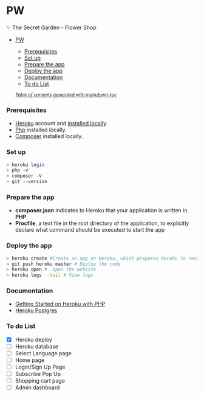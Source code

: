# PW
:sparkles: The Secret Garden - Flower Shop

- [PW](#pw)
    + [Prerequisites](#prerequisites)
    + [Set up](#set-up)
    + [Prepare the app](#prepare-the-app)
    + [Deploy the app](#deploy-the-app)
    + [Documentation](#documentation)
    + [To do List](#to-do-list)
    
    <small><i><a href='http://ecotrust-canada.github.io/markdown-toc/'>Table of contents generated with markdown-toc</a></i></small>
### Prerequisites
* [Heroku](https://signup.heroku.com/signup/dc) account and [installed locally](https://cli-assets.heroku.com/heroku-x64.exe).
* [Php](http://php.net/) installed locally.
* [Composer](https://getcomposer.org/doc/00-intro.md) installed locally.

### Set up
```bash
> heroku login
> php -v
> composer -V
> git --version
```

### Prepare the app
* **composer.json** indicates to Heroku that your application is written in **PHP**
* **Procfile**, a text file in the root directory of the application, to explicitly declare what command should be executed to start the app

### Deploy the app
```bash
> heroku create #Create an app on Heroku, which prepares Heroku to receive your source code
> git push heroku master # Deploy the code
> heroku open #  Open the website
> heroku logs --tail # View logs
```

### Documentation
* [Getting Started on Heroku with PHP](https://devcenter.heroku.com/articles/getting-started-with-php)
* [Heroku Postgres](https://devcenter.heroku.com/articles/heroku-postgresql)


### To do List
- [x] Heroku deploy
- [ ] Heroku database
- [ ] Select Language page
- [ ] Home page
- [ ] Login/Sign Up Page
- [ ] Subscribe Pop Up
- [ ] Shopping cart page
- [ ] Admin dashboard
